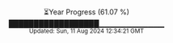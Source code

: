 <p align="center">
⏳Year Progress (61.07 %) <br>
██████████████████▁▁▁▁▁▁▁▁▁▁▁▁ <br>
<sub>Updated: Sun, 11 Aug 2024 12:34:21 GMT</sub>
</p>

